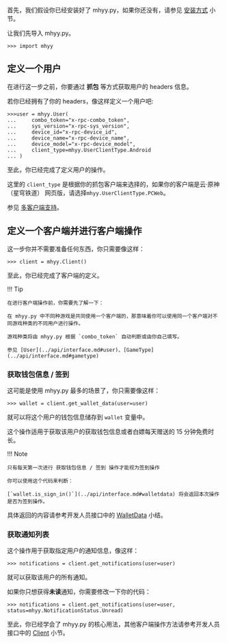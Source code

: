 首先，我们假设你已经安装好了 mhyy.py，如果你还没有，请参见 [安装方式](../../index.md#_4) 小节。

让我们先导入 mhyy.py。

```pycon
>>> import mhyy
```

## 定义一个用户

在进行这一步之前，你要通过 **抓包** 等方式获取用户的 headers 信息。

若你已经拥有了你的 headers，像这样定义一个用户吧:

```pycon
>>>user = mhyy.User(
...     combo_token="x-rpc-combo_token",
...     sys_version="x-rpc-sys_version",
...     device_id="x-rpc-device_id",
...     device_name="x-rpc-device_name",
...     device_model="x-rpc-device_model",
...     client_type=mhyy.UserClientType.Android
... )
```

至此，你已经完成了定义用户的操作。

这里的 `client_type` 是根据你的抓包客户端来选择的，如果你的客户端是云·原神（星穹铁道）
网页版，请选择`mhyy.UserClientType.PCWeb`。

参见 [多客户端支持](multi_client_support.md)。

## 定义一个客户端并进行客户端操作

这一步你并不需要准备任何东西，你只需要像这样：

```pycon
>>> client = mhyy.Client()
```

至此，你已经完成了客户端的定义。

!!! Tip

    在进行客户端操作前，你需要先了解一下：

    在 mhyy.py 中不同种游戏是共同使用一个客户端的，那意味着你可以使用同一个客户端对不同游戏种类的不同用户进行操作。

    游戏种类将由 mhyy.py 根据 `combo_token` 自动判断或由你自己填写。

    参见 [User](../api/interface.md#user)、[GameType](../api/interface.md#gametype)


### 获取钱包信息 / 签到

这可能是使用 mhyy.py 最多的场景了，你只需要像这样：

```pycon
>>> wallet = client.get_wallet_data(user=user)
```

就可以将这个用户的钱包信息储存到 `wallet` 变量中。

这个操作适用于获取该用户的获取钱包信息或者白嫖每天赠送的 15 分钟免费时长。

!!! Note

    只有每天第一次进行 获取钱包信息 / 签到 操作才能视为签到操作

    你可以使用这个代码来判断：

    [`wallet.is_sign_in()`](../api/interface.md#walletdata) 将会返回本次操作是否为签到操作。

具体返回的内容请参考开发人员接口中的 [WalletData](../api/interface.md#walletdata) 小结。

### 获取通知列表

这个操作用于获取指定用户的通知信息，像这样：

```pycon
>>> notifications = client.get_notifications(user=user)
```

就可以获取该用户的所有通知。

如果你只想获得**未读**通知，你需要修改一下你的代码：

```pycon
>>> notifications = client.get_notifications(user=user, status=mhyy.NotificationStatus.Unread)
```

至此，你已经学会了 mhyy.py 的核心用法，其他客户端操作方法请参考开发人员接口中的 [Client](../api/interface.md#client) 小节。